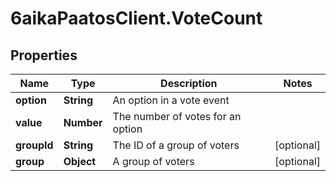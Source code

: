 # 6aikaPaatosClient.VoteCount

## Properties
Name | Type | Description | Notes
------------ | ------------- | ------------- | -------------
**option** | **String** | An option in a vote event | 
**value** | **Number** | The number of votes for an option | 
**groupId** | **String** | The ID of a group of voters | [optional] 
**group** | **Object** | A group of voters | [optional] 


